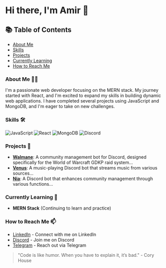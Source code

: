 # Hi there, I'm Amir 👋

## 📚 Table of Contents
- [About Me](#about-me-)
- [Skills](#skills-%EF%B8%8F)
- [Projects](#projects-)
- [Currently Learning](#currently-learning-)
- [How to Reach Me](#how-to-reach-me-)

### About Me 👨‍💻
I'm a passionate web developer focusing on the MERN stack. My journey started with React, and I'm excited to expand my skills in building dynamic web applications. I have completed several projects using JavaScript and MongoDB, and I'm eager to take on new challenges.

### Skills 🛠️
![JavaScript](https://img.shields.io/badge/-JavaScript-FFD43B?style=flat-square&logo=javascript&logoColor=black)
![React](https://img.shields.io/badge/-React-61DAFB?style=flat-square&logo=react&logoColor=black)
![MongoDB](https://img.shields.io/badge/-MongoDB-47A248?style=flat-square&logo=mongodb&logoColor=white)
![Discord](https://img.shields.io/badge/-Discord-7289DA?style=flat-square&logo=discord&logoColor=white)

### Projects 🚀
- **[Walmane](https://github.com/Amir-DV/Walmane)**: A community management bot for Discord, designed specifically for the World of Warcraft GDKP raid system...
- **[Venus](https://github.com/Amir-DV/Venus)**: A music-playing Discord bot that streams music from various sources...
- **[Nia](https://github.com/Amir-DV/Nia)**: A Discord bot that enhances community management through various functions...

### Currently Learning 🌱
- **MERN Stack** (Continuing to learn and practice)

### How to Reach Me 📫
- [LinkedIn](www.linkedin.com/in/amirshamlou) - Connect with me on LinkedIn
- [Discord](https://discordapp.com/users/856956452740792320) - Join me on Discord
- [Telegram](https://t.me/theamirdv) - Reach out via Telegram

> "Code is like humor. When you have to explain it, it’s bad." - Cory House
